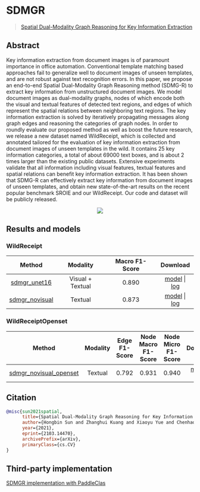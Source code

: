 # SDMGR

> [Spatial Dual-Modality Graph Reasoning for Key Information Extraction](https://arxiv.org/abs/2103.14470)

<!-- [ALGORITHM] -->

## Abstract

Key information extraction from document images is of paramount importance in office automation. Conventional template matching based approaches fail to generalize well to document images of unseen templates, and are not robust against text recognition errors. In this paper, we propose an end-to-end Spatial Dual-Modality Graph Reasoning method (SDMG-R) to extract key information from unstructured document images. We model document images as dual-modality graphs, nodes of which encode both the visual and textual features of detected text regions, and edges of which represent the spatial relations between neighboring text regions. The key information extraction is solved by iteratively propagating messages along graph edges and reasoning the categories of graph nodes. In order to roundly evaluate our proposed method as well as boost the future research, we release a new dataset named WildReceipt, which is collected and annotated tailored for the evaluation of key information extraction from document images of unseen templates in the wild. It contains 25 key information categories, a total of about 69000 text boxes, and is about 2 times larger than the existing public datasets. Extensive experiments validate that all information including visual features, textual features and spatial relations can benefit key information extraction. It has been shown that SDMG-R can effectively extract key information from document images of unseen templates, and obtain new state-of-the-art results on the recent popular benchmark SROIE and our WildReceipt. Our code and dataset will be publicly released.

<div align=center>
<img src="https://user-images.githubusercontent.com/22607038/142580689-18edb4d7-f716-475c-b1c1-e2b934658cee.png"/>
</div>

## Results and models

### WildReceipt

|                                 Method                                 |     Modality     | Macro F1-Score |                                               Download                                               |
| :--------------------------------------------------------------------: | :--------------: | :------------: | :--------------------------------------------------------------------------------------------------: |
|   [sdmgr_unet16](/configs/kie/sdmgr/sdmgr_unet16_60e_wildreceipt.py)   | Visual + Textual |     0.890      | [model](https://download.openmmlab.com/mmocr/kie/sdmgr/sdmgr_unet16_60e_wildreceipt/sdmgr_unet16_60e_wildreceipt_20220825_151648-22419f37.pth) \| [log](https://download.openmmlab.com/mmocr/kie/sdmgr/sdmgr_unet16_60e_wildreceipt/20220825_151648.log) |
| [sdmgr_novisual](/configs/kie/sdmgr/sdmgr_novisual_60e_wildreceipt.py) |     Textual      |     0.873      | [model](https://download.openmmlab.com/mmocr/kie/sdmgr/sdmgr_novisual_60e_wildreceipt/sdmgr_novisual_60e_wildreceipt_20220831_193317-827649d8.pth) \| [log](https://download.openmmlab.com/mmocr/kie/sdmgr/sdmgr_novisual_60e_wildreceipt/20220831_193317.log) |

### WildReceiptOpenset

|                                Method                                 | Modality | Edge F1-Score | Node Macro F1-Score | Node Micro F1-Score |                                 Download                                 |
| :-------------------------------------------------------------------: | :------: | :-----------: | :-----------------: | :-----------------: | :----------------------------------------------------------------------: |
| [sdmgr_novisual_openset](/configs/kie/sdmgr/sdmgr_novisual_60e_wildreceipt-openset.py) | Textual  |     0.792     |        0.931        |        0.940        | [model](https://download.openmmlab.com/mmocr/kie/sdmgr/sdmgr_novisual_60e_wildreceipt-openset/sdmgr_novisual_60e_wildreceipt-openset_20220831_200807-dedf15ec.pth) \| [log](https://download.openmmlab.com/mmocr/kie/sdmgr/sdmgr_novisual_60e_wildreceipt-openset/20220831_200807.log) |

## Citation

```bibtex
@misc{sun2021spatial,
      title={Spatial Dual-Modality Graph Reasoning for Key Information Extraction},
      author={Hongbin Sun and Zhanghui Kuang and Xiaoyu Yue and Chenhao Lin and Wayne Zhang},
      year={2021},
      eprint={2103.14470},
      archivePrefix={arXiv},
      primaryClass={cs.CV}
}
```

## Third-party implementation

[SDMGR implementation with PaddleClas](https://github.com/PaddlePaddle/PaddleOCR/blob/release/2.6/doc/doc_en/algorithm_sdmgr_en.md)
